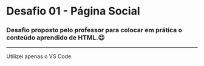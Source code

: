 # Desafio 01 - Página Social

### Desafio proposto pelo professor para colocar em prática o conteúdo aprendido de HTML.😉
<hr>
Utilizei apenas o VS Code.